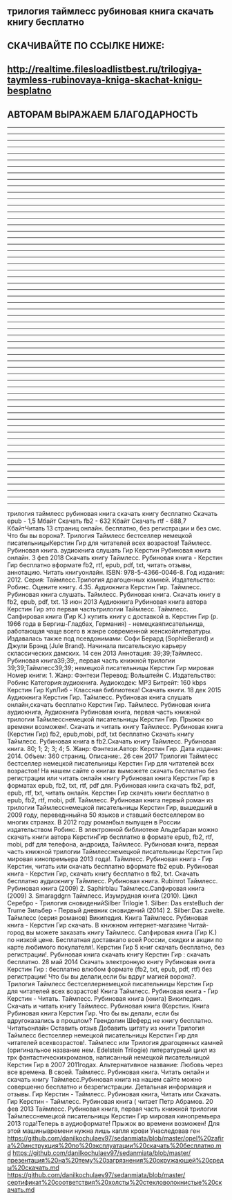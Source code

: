 трилогия таймлесс рубиновая книга скачать книгу бесплатно
--------------------------------------------------
СКАЧИВАЙТЕ ПО ССЫЛКЕ НИЖЕ:
--------------------------------------------------
http://realtime.filesloadlistbest.ru/trilogiya-taymless-rubinovaya-kniga-skachat-knigu-besplatno
--------------------------------------------------
АВТОРАМ ВЫРАЖАЕМ БЛАГОДАРНОСТЬ
--------------------------------------------------
--------------------------------------------------
--------------------------------------------------
--------------------------------------------------
--------------------------------------------------
--------------------------------------------------
--------------------------------------------------
--------------------------------------------------
--------------------------------------------------
--------------------------------------------------
--------------------------------------------------
--------------------------------------------------
--------------------------------------------------
--------------------------------------------------
--------------------------------------------------
--------------------------------------------------
--------------------------------------------------
--------------------------------------------------
--------------------------------------------------
--------------------------------------------------
--------------------------------------------------
--------------------------------------------------
--------------------------------------------------
--------------------------------------------------
--------------------------------------------------
--------------------------------------------------
--------------------------------------------------
--------------------------------------------------
--------------------------------------------------
--------------------------------------------------
--------------------------------------------------
--------------------------------------------------
--------------------------------------------------
--------------------------------------------------
--------------------------------------------------
--------------------------------------------------
--------------------------------------------------
--------------------------------------------------
--------------------------------------------------
--------------------------------------------------
--------------------------------------------------
--------------------------------------------------
--------------------------------------------------
--------------------------------------------------
--------------------------------------------------
--------------------------------------------------
--------------------------------------------------
--------------------------------------------------
--------------------------------------------------
--------------------------------------------------
--------------------------------------------------
--------------------------------------------------
--------------------------------------------------
--------------------------------------------------
--------------------------------------------------
--------------------------------------------------
--------------------------------------------------
--------------------------------------------------
--------------------------------------------------
--------------------------------------------------
трилогия таймлесс рубиновая книга скачать книгу бесплатно Cкачать epub - 1,5 Мбайт Cкачать fb2 - 632 Кбайт Cкачать rtf - 688,7 КбайтЧитать 13 страниц онлайн. бесплатно, без регистрации и без смс. Что бы вы ворона?. Трилогия Таймлесс  бестселлер немецкой писательницыКерстин Гир  для читателей всех возрастов!  Таймлесс. Рубиновая книга. аудиокнига слушать Гир Керстин Рубиновая книга онлайн. 3 фев 2018  Скачать книгу Таймлесс. Рубиновая книга - Керстин Гир бесплатно вформате fb2, rtf, epub, pdf, txt, читать отзывы, аннотацию. Читать книгуонлайн.  ISBN: 978-5-4366-0046-8. Год издания: 2012. Серия: Таймлесс.Трилогия драгоценных камней. Издательство: Робинс. Оцените книгу. 4.35. Аудиокнига Керстин Гир. Таймлесс. Рубиновая книга слушать. Таймлесс. Рубиновая книга. Скачать книгу в fb2, epub, pdf, txt. 13 июн 2013  Аудиокнига Рубиновая книга автора Керстин Гир это первая частьтрилогии Таймлесс. Таймлесс. Сапфировая книга (Гир К.)  купить книгу с доставкой в. Керстин Гир (р. 1966 года в Бергиш-Гладбах, Германия) - немецкаяписательница, работающая чаще всего в жанре современной женскойлитературы. Издавалась также под псевдонимами: Софи Берард (SophieBerard) и Джули Брэнд (Jule Brand). Начинала писательскую карьеру склассических дамских. 14 сен 2013  Аннотация: 39;39;Таймлесс. Рубиновая книга39;39;, первая часть книжной трилогии 39;39;Таймлесс39;39; немецкой писательницы Керстин Гир  мировая  Номер книги: 1. Жанр: Фэнтези Перевод: Вольштейн С. Издательство: Робинс Категория:аудиокнига. Аудиокодек: MP3 Битрейт: 160 kbps
Керстин Гир  КулЛиб - Классная библиотека! Скачать книги. 18 дек 2015  Аудиокнига Керстин Гир. Таймлесс. Рубиновая книга слушать онлайн,скачать бесплатно Керстин Гир. Таймлесс. Рубиновая книга аудиокнига, Аудиокнига Рубиновая книга, первая часть книжной трилогии Таймлесснемецкой писательницы Керстин Гир. Прыжок во времени возможен!. Скачать и читать книгу Таймлесс. Рубиновая книга  (Керстин Гир) fb2, epub,mobi, pdf, txt бесплатно  Скачать книгу Таймлесс. Рубиновая книга в fb2.Скачать книгу Таймлесс. Рубиновая книга. 80; 1; 2; 3; 4; 5. Жанр: Фэнтези.Автор: Керстин Гир. Дата издания: 2014. Объем: 360 страниц. Описание:. 26 сен 2017  Трилогия Таймлесс  бестселлер немецкой писательницы Керстин Гир для читателей всех возрастов! На нашем сайте о книгах  выможете скачать бесплатно без регистрации или читать онлайн книгу Рубиновая книга Керстин Гир в форматах epub, fb2, txt, rtf, pdf для. Рубиновая книга скачать fb2, pdf, epub, rtf, txt, читать онлайн. Керстин Гир  скачать книги бесплатно в epub, fb2, rtf, mobi, pdf. Таймлесс. Рубиновая книга  первый роман из трилогии Таймлесснемецкой писательницы Керстин Гир, вышедший в 2009 году, переведнныйна 50 языков и ставший бестселлером во многих странах. В 2012 году романбыл выпущен в России издательством Робинс. В электронной библиотеке Альдебаран можно скачать книги автора КерстинГир бесплатно в формате epub, fb2, rtf, mobi, pdf для телефона, андроида, Таймлесс. Рубиновая книга, первая часть книжной трилогии Таймлесснемецкой писательницы Керстин Гир  мировая кинопремьера 2013 года!. Таймлесс. Рубиновая книга - Гир Керстин, читать или скачать бесплатно вформате fb2 epub.
Рубиновая книга - Керстин Гир, скачать книгу бесплатно в fb2, txt. Скачать бесплатно аудиокнигу Таймлесс. Рубиновая книга. Rubinrot  Таймлесс. Рубиновая книга (2009) 2. Saphirblau  Таймлесс.Сапфировая книга (2009) 3. Smaragdgrn  Таймлесс. Изумрудная книга (2010). Цикл Серебро - Трилогия сновиденийSilber Trilogie 1. Silber: Das ersteBuch der Trume  Зильбер - Первый дневник сновидений (2014) 2. Silber:Das zweite. Таймлесс (серия романов)  Википедия. Книга Таймлесс. Рубиновая книга - Керстин Гир скачать. В книжном интернет-магазине Читай-город вы можете заказать книгу Таймлесс. Сапфировая книга (Гир К.) по низкой цене. Бесплатная доставкапо всей России, скидки и акции по карте любимого покупателя!. Керстин Гир  5 книг скачать бесплатно, без регистрации!. Рубиновая книга скачать книгу Керстин Гир : скачать бесплатно. 28 май 2014  Скачать электронную книгу Рубиновая книга Керстин Гир : бесплатно влюбом формате (fb2, txt, epub, pdf, rtf) без регистрации! Что бы вы делали,если бы вдруг  магией ворона?. Трилогия Таймлесс  бестселлернемецкой писательницы Керстин Гир  для читателей всех возрастов!
Книга Таймлесс. Рубиновая книга - Гир Керстин - Читать. Таймлесс. Рубиновая книга (книга)  Википедия. Скачать и читать книгу Таймлесс. Рубиновая книга  (Керстин. Книга Рубиновая книга Керстин Гир. Что бы вы делали, если бы вдругоказались в прошлом? Гвендолин Шеферд не  книгу бесплатно. Читатьонлайн Оставить отзыв Добавить цитату из книги  Трилогия Таймлесс бестселлер немецкой писательницы Керстин Гир  для читателей всехвозрастов!. Таймлесс или Трилогия драгоценных камней (оригинальное название нем. Edelstein Trilogie)  литературный цикл из трх фантастическихроманов, написанный немецкой писательницой Керстин Гир в 2007  2011годах. Альтернативное название: Любовь через все времена. В своей. Таймлесс. Рубиновая книга. Читать онлайн и скачать книгу Таймлесс.Рубиновая книга на нашем сайте можно совершенно бесплатно и безрегистрации. Детальная информация и отзывы. Гир Керстин - Таймлесс. Рубиновая книга, Читать или Скачать. Гир Керстин - Таймлесс. Рубиновая книга ( читает Петр Абрамов. 20 фев 2013  Таймлесс. Рубиновая книга, первая часть книжной трилогии Таймлесснемецкой писательницы Керстин Гир  мировая кинопремьера 2013 года!Теперь в аудиоформате! Прыжок во времени возможен! Для этой машинывремени нужна лишь капля крови Унаследовав ген
https://github.com/danilkochulaev97/sedanmiata/blob/master/opel%20zafira%20инструкция%20по%20эксплуатации%20скачать%20бесплатно.md
https://github.com/danilkochulaev97/sedanmiata/blob/master/презентация%20на%20тему%20загрязнения%20окружающей%20среды%20скачать.md
https://github.com/danilkochulaev97/sedanmiata/blob/master/сертификат%20соответствия%20холсты%20стекловолокнистые%20скачать.md